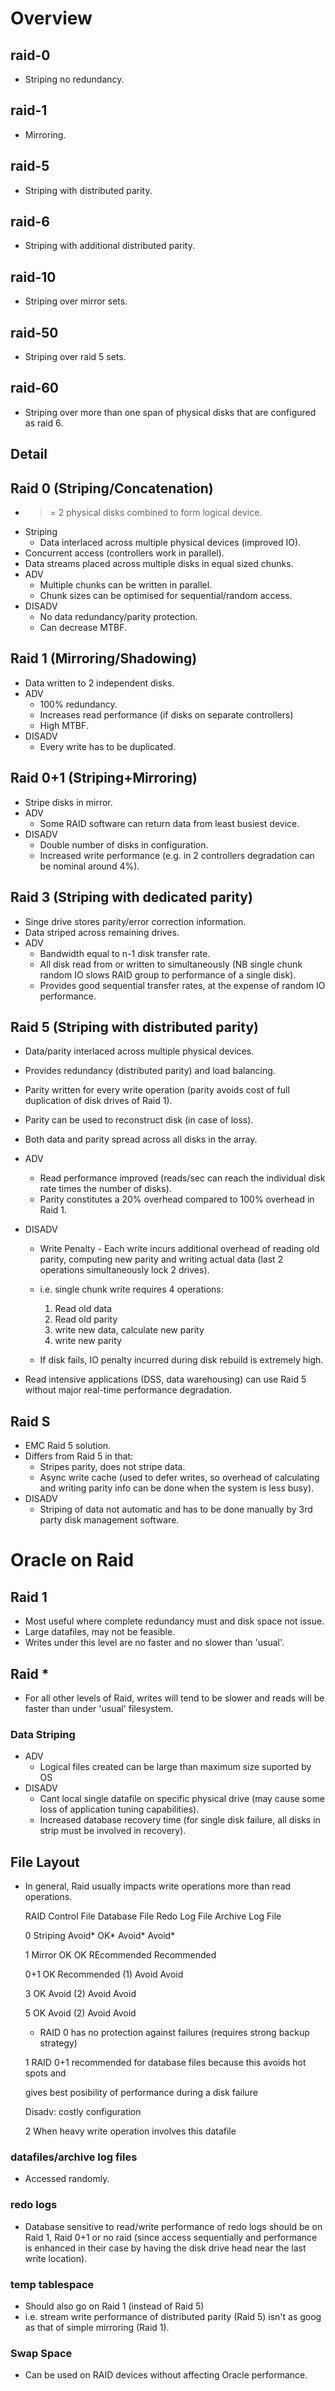 <!--
Categories:
  - storage
Tags:
  - raid
  - storage
  - mirror
  - strip
  - parity
-->


# Overview #

## raid-0

- Striping no redundancy.

## raid-1

- Mirroring.

## raid-5

- Striping with distributed parity.

## raid-6

- Striping with additional distributed parity.

## raid-10

- Striping over mirror sets.

## raid-50

- Striping over raid 5 sets.

## raid-60

- Striping over more than one span of physical disks that are configured as raid 6.

## Detail

## Raid 0 (Striping/Concatenation)

  * >= 2 physical disks combined to form logical device.
  * Striping
    * Data interlaced across multiple physical devices (improved IO).
  * Concurrent access (controllers work in parallel).
  * Data streams placed across multiple disks in equal sized chunks.
  * ADV
    * Multiple chunks can be written in parallel.
    * Chunk sizes can be optimised for sequential/random access.
  * DISADV
    * No data redundancy/parity protection.
    * Can decrease MTBF.

## Raid 1 (Mirroring/Shadowing)

  * Data written to 2 independent disks.
  * ADV
    * 100% redundancy.
    * Increases read performance (if disks on separate controllers)
    * High MTBF.
  * DISADV
    * Every write has to be duplicated.

## Raid 0+1 (Striping+Mirroring)

  * Stripe disks in mirror.
  * ADV
    * Some RAID software can return data from least busiest device.
  * DISADV
    * Double number of disks in configuration.
    * Increased write performance (e.g. in 2 controllers degradation can be
nominal around 4%).

## Raid 3 (Striping with dedicated parity)

  * Singe drive stores parity/error correction information.
  * Data striped across remaining drives.
  * ADV
    * Bandwidth equal to n-1 disk transfer rate.
    * All disk read from or written to simultaneously (NB single chunk random
IO slows RAID group to performance of a single disk).
    * Provides good sequential transfer rates, at the expense of random IO
performance.

## Raid 5 (Striping with distributed parity)

  * Data/parity interlaced across multiple physical devices.
  * Provides redundancy (distributed parity) and load balancing.
  * Parity written for every write operation (parity avoids cost of full
duplication of disk drives of Raid 1).
  * Parity can be used to reconstruct disk (in case of loss).
  * Both data and parity spread across all disks in the array.
  * ADV
    * Read performance improved (reads/sec can reach the individual disk rate
times the number of disks).
    * Parity constitutes a 20% overhead compared to 100% overhead in Raid 1.
  * DISADV
    * Write Penalty - Each write incurs additional overhead of reading old
parity, computing new parity and writing actual data (last 2 operations
simultaneously lock 2 drives).

    * i.e. single chunk write requires 4 operations:
      1. Read old data
      2. Read old parity
      3. write new data, calculate new parity
      4. write new parity

    * If disk fails, IO penalty incurred during disk rebuild is extremely
high.

  * Read intensive applications (DSS, data warehousing) can use Raid 5 without
major real-time performance degradation.

## Raid S

  * EMC Raid 5 solution.
  * Differs from Raid 5 in that:
    * Stripes parity, does not stripe data.
    * Async write cache (used to defer writes, so overhead of calculating and
writing parity info can be done when the system is less busy).
  * DISADV
    * Striping of data not automatic and has to be done manually by 3rd party
disk management software.

# Oracle on Raid

## Raid 1

  * Most useful where complete redundancy must and disk space not issue.
  * Large datafiles, may not be feasible.
  * Writes under this level are no faster and no slower than 'usual'.

## Raid *

  * For all other levels of Raid, writes will tend to be slower and reads will
be faster than under 'usual' filesystem.

### Data Striping

  * ADV
    * Logical files created can be large than maximum size suported by OS
  * DISADV
    * Cant local single datafile on specific physical drive (may cause some
loss of application tuning capabilities).
    * Increased database recovery time (for single disk failure, all disks in
strip must be involved in recovery).

## File Layout

  * In general, Raid usually impacts write operations more than read
operations.


    RAID            Control File    Database File   Redo Log File   Archive
Log File

    0   Striping    Avoid*          OK*             Avoid*          Avoid*

    1   Mirror      OK              OK              REcommended
Recommended

    0+1             OK              Recommended (1) Avoid           Avoid

    3               OK              Avoid (2)       Avoid           Avoid

    5               OK              Avoid (2)       Avoid           Avoid


    * RAID 0 has no protection against failures (requires strong backup
strategy)

    1 RAID 0+1 recommended for database files because this avoids hot spots
and

      gives best posibility of performance during a disk failure

      Disadv: costly configuration

    2 When heavy write operation involves this datafile


### datafiles/archive log files

  * Accessed randomly.

### redo logs

  * Database sensitive to read/write performance of redo logs should be on
Raid 1, Raid 0+1 or no raid (since access sequentially and performance is
enhanced in their case by having the disk drive head near the last write
location).

### temp tablespace

  * Should also go on Raid 1 (instead of Raid 5)
  * i.e. stream write performance of distributed parity (Raid 5) isn't as goog
as that of simple mirroring (Raid 1).

### Swap Space

  * Can be used on RAID devices without affecting Oracle performance.

